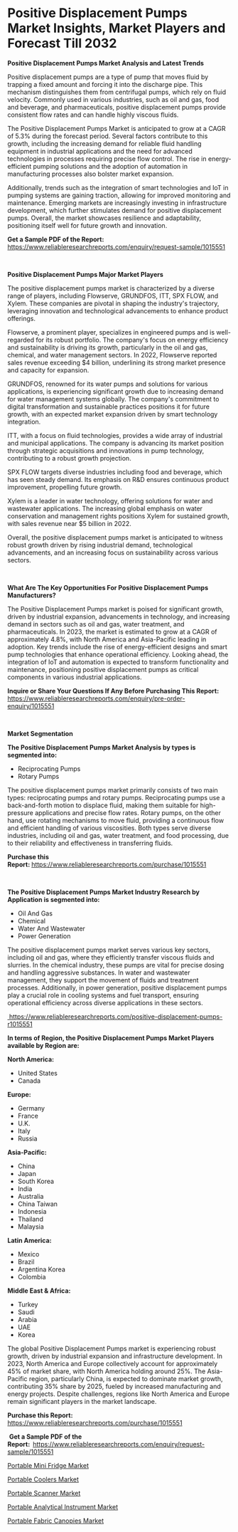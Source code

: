 <p><h1>Positive Displacement Pumps Market Insights, Market Players and Forecast Till 2032</h1></p><p><strong>Positive Displacement Pumps Market Analysis and Latest Trends</strong></p>
<p><p>Positive displacement pumps are a type of pump that moves fluid by trapping a fixed amount and forcing it into the discharge pipe. This mechanism distinguishes them from centrifugal pumps, which rely on fluid velocity. Commonly used in various industries, such as oil and gas, food and beverage, and pharmaceuticals, positive displacement pumps provide consistent flow rates and can handle highly viscous fluids.</p><p>The Positive Displacement Pumps Market is anticipated to grow at a CAGR of 5.3% during the forecast period. Several factors contribute to this growth, including the increasing demand for reliable fluid handling equipment in industrial applications and the need for advanced technologies in processes requiring precise flow control. The rise in energy-efficient pumping solutions and the adoption of automation in manufacturing processes also bolster market expansion.</p><p>Additionally, trends such as the integration of smart technologies and IoT in pumping systems are gaining traction, allowing for improved monitoring and maintenance. Emerging markets are increasingly investing in infrastructure development, which further stimulates demand for positive displacement pumps. Overall, the market showcases resilience and adaptability, positioning itself well for future growth and innovation.</p></p>
<p><strong>Get a Sample PDF of the Report:&nbsp;</strong> <a href="https://www.reliableresearchreports.com/enquiry/request-sample/1015551?utm_campaign=48&utm_medium=2&utm_source=Github&utm_content=ia&utm_term=16022025&utm_id=positive-displacement-pumps">https://www.reliableresearchreports.com/enquiry/request-sample/1015551</a></p>
<p>&nbsp;</p>
<p><strong>Positive Displacement Pumps Major Market Players</strong></p>
<p><p>The positive displacement pumps market is characterized by a diverse range of players, including Flowserve, GRUNDFOS, ITT, SPX FLOW, and Xylem. These companies are pivotal in shaping the industry's trajectory, leveraging innovation and technological advancements to enhance product offerings.</p><p>Flowserve, a prominent player, specializes in engineered pumps and is well-regarded for its robust portfolio. The company's focus on energy efficiency and sustainability is driving its growth, particularly in the oil and gas, chemical, and water management sectors. In 2022, Flowserve reported sales revenue exceeding $4 billion, underlining its strong market presence and capacity for expansion.</p><p>GRUNDFOS, renowned for its water pumps and solutions for various applications, is experiencing significant growth due to increasing demand for water management systems globally. The company's commitment to digital transformation and sustainable practices positions it for future growth, with an expected market expansion driven by smart technology integration.</p><p>ITT, with a focus on fluid technologies, provides a wide array of industrial and municipal applications. The company is advancing its market position through strategic acquisitions and innovations in pump technology, contributing to a robust growth projection.</p><p>SPX FLOW targets diverse industries including food and beverage, which has seen steady demand. Its emphasis on R&D ensures continuous product improvement, propelling future growth.</p><p>Xylem is a leader in water technology, offering solutions for water and wastewater applications. The increasing global emphasis on water conservation and management rights positions Xylem for sustained growth, with sales revenue near $5 billion in 2022.</p><p>Overall, the positive displacement pumps market is anticipated to witness robust growth driven by rising industrial demand, technological advancements, and an increasing focus on sustainability across various sectors.</p></p>
<p>&nbsp;</p>
<p><strong>What Are The Key Opportunities For Positive Displacement Pumps Manufacturers?</strong></p>
<p><p>The Positive Displacement Pumps market is poised for significant growth, driven by industrial expansion, advancements in technology, and increasing demand in sectors such as oil and gas, water treatment, and pharmaceuticals. In 2023, the market is estimated to grow at a CAGR of approximately 4.8%, with North America and Asia-Pacific leading in adoption. Key trends include the rise of energy-efficient designs and smart pump technologies that enhance operational efficiency. Looking ahead, the integration of IoT and automation is expected to transform functionality and maintenance, positioning positive displacement pumps as critical components in various industrial applications.</p></p>
<p><strong>Inquire or Share Your Questions If Any Before Purchasing This Report:</strong> <a href="https://www.reliableresearchreports.com/enquiry/pre-order-enquiry/1015551?utm_campaign=48&utm_medium=2&utm_source=Github&utm_content=ia&utm_term=16022025&utm_id=positive-displacement-pumps">https://www.reliableresearchreports.com/enquiry/pre-order-enquiry/1015551</a></p>
<p>&nbsp;</p>
<p><strong>Market Segmentation</strong></p>
<p><strong>The Positive Displacement Pumps Market Analysis by types is segmented into:</strong></p>
<p><ul><li>Reciprocating Pumps</li><li>Rotary Pumps</li></ul></p>
<p><p>The positive displacement pumps market primarily consists of two main types: reciprocating pumps and rotary pumps. Reciprocating pumps use a back-and-forth motion to displace fluid, making them suitable for high-pressure applications and precise flow rates. Rotary pumps, on the other hand, use rotating mechanisms to move fluid, providing a continuous flow and efficient handling of various viscosities. Both types serve diverse industries, including oil and gas, water treatment, and food processing, due to their reliability and effectiveness in transferring fluids.</p></p>
<p><strong>Purchase this Report:&nbsp;</strong><a href="https://www.reliableresearchreports.com/purchase/1015551?utm_campaign=48&utm_medium=2&utm_source=Github&utm_content=ia&utm_term=16022025&utm_id=positive-displacement-pumps">https://www.reliableresearchreports.com/purchase/1015551</a></p>
<p>&nbsp;</p>
<p><strong>The Positive Displacement Pumps Market Industry Research by Application is segmented into:</strong></p>
<p><ul><li>Oil And Gas</li><li>Chemical</li><li>Water And Wastewater</li><li>Power Generation</li></ul></p>
<p><p>The positive displacement pumps market serves various key sectors, including oil and gas, where they efficiently transfer viscous fluids and slurries. In the chemical industry, these pumps are vital for precise dosing and handling aggressive substances. In water and wastewater management, they support the movement of fluids and treatment processes. Additionally, in power generation, positive displacement pumps play a crucial role in cooling systems and fuel transport, ensuring operational efficiency across diverse applications in these sectors.</p></p>
<p><a href="https://www.reliableresearchreports.com/positive-displacement-pumps-r1015551?utm_campaign=48&utm_medium=2&utm_source=Github&utm_content=ia&utm_term=16022025&utm_id=positive-displacement-pumps">&nbsp;https://www.reliableresearchreports.com/positive-displacement-pumps-r1015551</a></p>
<p><strong>In terms of Region, the Positive Displacement Pumps Market Players available by Region are:</strong></p>
<p>
    <p> <strong> North America: </strong>
        <ul>
            <li>United States</li>
            <li>Canada</li>
        </ul>
        </p> 
    <p> <strong> Europe: </strong>
        <ul>
            <li>Germany</li>
            <li>France</li>
            <li>U.K.</li>
            <li>Italy</li>
            <li>Russia</li>
        </ul>
        </p> 
    <p> <strong> Asia-Pacific: </strong>
        <ul>
            <li>China</li>
            <li>Japan</li>
            <li>South Korea</li>
            <li>India</li>
            <li>Australia</li>
            <li>China Taiwan</li>
            <li>Indonesia</li>
            <li>Thailand</li>
            <li>Malaysia</li>
        </ul>
        </p> 
    <p> <strong> Latin America: </strong>
        <ul>
            <li>Mexico</li>
            <li>Brazil</li>
            <li>Argentina Korea</li>
            <li>Colombia</li>
        </ul>
        </p> 
    <p> <strong> Middle East & Africa: </strong>
        <ul>
            <li>Turkey</li>
            <li>Saudi</li>
            <li>Arabia</li>
            <li>UAE</li>
            <li>Korea</li>
        </ul>
    </p>
    </p>
<p><p>The global Positive Displacement Pumps market is experiencing robust growth, driven by industrial expansion and infrastructure development. In 2023, North America and Europe collectively account for approximately 45% of market share, with North America holding around 25%. The Asia-Pacific region, particularly China, is expected to dominate market growth, contributing 35% share by 2025, fueled by increased manufacturing and energy projects. Despite challenges, regions like North America and Europe remain significant players in the market landscape.</p></p>
<p><strong>Purchase this Report: </strong><a href="https://www.reliableresearchreports.com/purchase/1015551?utm_campaign=48&utm_medium=2&utm_source=Github&utm_content=ia&utm_term=16022025&utm_id=positive-displacement-pumps">https://www.reliableresearchreports.com/purchase/1015551</a></p>
<p>&nbsp;<strong>Get a Sample PDF of the Report:&nbsp;&nbsp;</strong><a href="https://www.reliableresearchreports.com/enquiry/request-sample/1015551?utm_campaign=48&utm_medium=2&utm_source=Github&utm_content=ia&utm_term=16022025&utm_id=positive-displacement-pumps">https://www.reliableresearchreports.com/enquiry/request-sample/1015551</a></p>
<p><strong></strong></p>
<p><p><a href="https://github.com/mqhayigurbaj/Market-Research-Report-List-1/blob/main/portable-mini-fridge-market.md?utm_campaign=48&utm_medium=2&utm_source=Github&utm_content=ia&utm_term=16022025&utm_id=positive-displacement-pumps">Portable Mini Fridge Market</a></p><p><a href="https://github.com/lefiobakali/Market-Research-Report-List-1/blob/main/portable-coolers-market.md?utm_campaign=48&utm_medium=2&utm_source=Github&utm_content=ia&utm_term=16022025&utm_id=positive-displacement-pumps">Portable Coolers Market</a></p><p><a href="https://github.com/shafriusizi/Market-Research-Report-List-1/blob/main/portable-scanner-market.md?utm_campaign=48&utm_medium=2&utm_source=Github&utm_content=ia&utm_term=16022025&utm_id=positive-displacement-pumps">Portable Scanner Market</a></p><p><a href="https://github.com/kaloyhboosh/Market-Research-Report-List-1/blob/main/portable-analytical-instrument-market.md?utm_campaign=48&utm_medium=2&utm_source=Github&utm_content=ia&utm_term=16022025&utm_id=positive-displacement-pumps">Portable Analytical Instrument Market</a></p><p><a href="https://github.com/stickkinkel/Market-Research-Report-List-1/blob/main/portable-fabric-canopies-market.md?utm_campaign=48&utm_medium=2&utm_source=Github&utm_content=ia&utm_term=16022025&utm_id=positive-displacement-pumps">Portable Fabric Canopies Market</a></p></p>